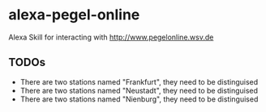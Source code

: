 # alexa-pegel-online
Alexa Skill for interacting with http://www.pegelonline.wsv.de

## TODOs
- There are two stations named "Frankfurt", they need to be distinguised
- There are two stations named "Neustadt", they need to be distinguised
- There are two stations named "Nienburg", they need to be distinguised
